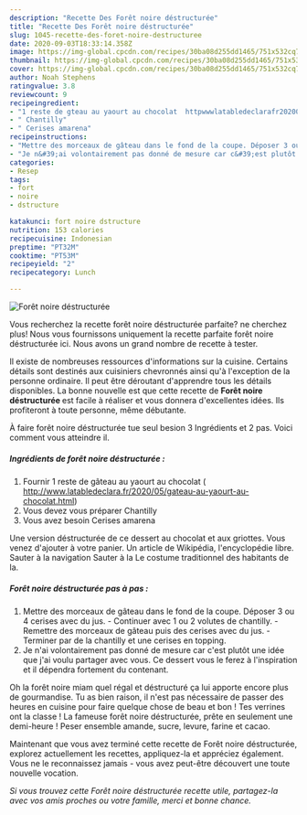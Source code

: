 ```yaml
---
description: "Recette Des Forêt noire déstructurée"
title: "Recette Des Forêt noire déstructurée"
slug: 1045-recette-des-foret-noire-destructuree
date: 2020-09-03T18:33:14.358Z
image: https://img-global.cpcdn.com/recipes/30ba08d255dd1465/751x532cq70/foret-noire-destructuree-photo-principale-de-la-recette.jpg
thumbnail: https://img-global.cpcdn.com/recipes/30ba08d255dd1465/751x532cq70/foret-noire-destructuree-photo-principale-de-la-recette.jpg
cover: https://img-global.cpcdn.com/recipes/30ba08d255dd1465/751x532cq70/foret-noire-destructuree-photo-principale-de-la-recette.jpg
author: Noah Stephens
ratingvalue: 3.8
reviewcount: 9
recipeingredient:
- "1 reste de gteau au yaourt au chocolat  httpwwwlatabledeclarafr202005gateauauyaourtauchocolathtml"
- " Chantilly"
- " Cerises amarena"
recipeinstructions:
- "Mettre des morceaux de gâteau dans le fond de la coupe. Déposer 3 ou 4 cerises avec du jus. Continuer avec 1 ou 2 volutes de chantilly. Remettre des morceaux de gâteau puis des cerises avec du jus. Terminer par de la chantilly et une cerises en topping."
- "Je n&#39;ai volontairement pas donné de mesure car c&#39;est plutôt une idée que j&#39;ai voulu partager avec vous. Ce dessert vous le ferez à l&#39;inspiration et il dépendra fortement du contenant."
categories:
- Resep
tags:
- fort
- noire
- dstructure

katakunci: fort noire dstructure 
nutrition: 153 calories
recipecuisine: Indonesian
preptime: "PT32M"
cooktime: "PT53M"
recipeyield: "2"
recipecategory: Lunch

---
```



![Forêt noire déstructurée](https://img-global.cpcdn.com/recipes/30ba08d255dd1465/751x532cq70/foret-noire-destructuree-photo-principale-de-la-recette.jpg)

Vous recherchez la recette forêt noire déstructurée parfaite? ne cherchez plus! Nous vous fournissons uniquement la recette parfaite forêt noire déstructurée ici. Nous avons un grand nombre de recette à tester.

Il existe de nombreuses ressources d'informations sur la cuisine. Certains détails sont destinés aux cuisiniers chevronnés ainsi qu'à l'exception de la personne ordinaire. Il peut être déroutant d'apprendre tous les détails disponibles. La bonne nouvelle est que cette recette de <strong> Forêt noire déstructurée </strong> est facile à réaliser et vous donnera d'excellentes idées. Ils profiteront à toute personne, même débutante.

<!--inarticleads1-->

À faire forêt noire déstructurée tue seul besion 3 Ingrédients et 2 pas. Voici comment vous atteindre il.

##### Ingrédients de forêt noire déstructurée :

1. Fournir 1 reste de gâteau au yaourt au chocolat ( http://www.latabledeclara.fr/2020/05/gateau-au-yaourt-au-chocolat.html)
1. Vous devez vous préparer  Chantilly
1. Vous avez besoin  Cerises amarena


Une version déstructurée de ce dessert au chocolat et aux griottes. Vous venez d&#39;ajouter à votre panier. Un article de Wikipédia, l&#39;encyclopédie libre. Sauter à la navigation Sauter à la Le costume traditionnel des habitants de la. 

<!--inarticleads2-->

##### Forêt noire déstructurée pas à pas :

1. Mettre des morceaux de gâteau dans le fond de la coupe. Déposer 3 ou 4 cerises avec du jus. - Continuer avec 1 ou 2 volutes de chantilly. - Remettre des morceaux de gâteau puis des cerises avec du jus. - Terminer par de la chantilly et une cerises en topping.
1. Je n&#39;ai volontairement pas donné de mesure car c&#39;est plutôt une idée que j&#39;ai voulu partager avec vous. Ce dessert vous le ferez à l&#39;inspiration et il dépendra fortement du contenant.


Oh la forêt noire miam quel régal et déstructuré ça lui apporte encore plus de gourmandise. Tu as bien raison, il n&#39;est pas nécessaire de passer des heures en cuisine pour faire quelque chose de beau et bon ! Tes verrines ont la classe ! La fameuse forêt noire déstructurée, prête en seulement une demi-heure ! Peser ensemble amande, sucre, levure, farine et cacao. 

<!--inarticleads1-->

<p>
Maintenant que vous avez terminé cette recette de Forêt noire déstructurée, explorez actuellement les recettes, appliquez-la et appréciez également. Vous ne le reconnaissez jamais - vous avez peut-être découvert une toute nouvelle vocation.
</p>

<p>
<i>Si vous trouvez cette Forêt noire déstructurée recette utile, partagez-la avec vos amis proches ou votre famille, merci et bonne chance.</i>
</p>
